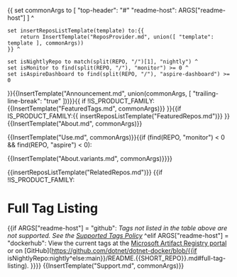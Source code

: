 {{
    set commonArgs to [
        "top-header": "#"
        "readme-host": ARGS["readme-host"]
    ] ^

    set insertReposListTemplate(template) to:{{
        return InsertTemplate("ReposProvider.md", union([ "template": template ], commonArgs))
    }} ^

    set isNightlyRepo to match(split(REPO, "/")[1], "nightly") ^
    set isMonitor to find(split(REPO, "/"), "monitor") >= 0 ^
    set isAspireDashboard to find(split(REPO, "/"), "aspire-dashboard") >= 0

}}{{InsertTemplate("Announcement.md", union(commonArgs, [ "trailing-line-break": "true" ]))}}{{
if !IS_PRODUCT_FAMILY:{{InsertTemplate("FeaturedTags.md", commonArgs)}}
}}{{if IS_PRODUCT_FAMILY:{{
    insertReposListTemplate("FeaturedRepos.md")}}
}}
{{InsertTemplate("About.md", commonArgs)}}

{{InsertTemplate("Use.md", commonArgs)}}{{if (find(REPO, "monitor") < 0 && find(REPO, "aspire") < 0):

{{InsertTemplate("About.variants.md", commonArgs)}}}}

{{insertReposListTemplate("RelatedRepos.md")}}
{{if !IS_PRODUCT_FAMILY:
# Full Tag Listing
{{if ARGS["readme-host"] = "github":<!--End of generated tags-->
*Tags not listed in the table above are not supported. See the [Supported Tags Policy](https://github.com/dotnet/dotnet-docker/blob/main/documentation/supported-tags.md)*
^elif ARGS["readme-host"] = "dockerhub":
View the current tags at the [Microsoft Artifact Registry portal](https://mcr.microsoft.com/product/{{REPO}}/tags) or on [GitHub](https://github.com/dotnet/dotnet-docker/blob/{{if isNightlyRepo:nightly^else:main}}/README.{{SHORT_REPO}}.md#full-tag-listing).
}}}}
{{InsertTemplate("Support.md", commonArgs)}}
